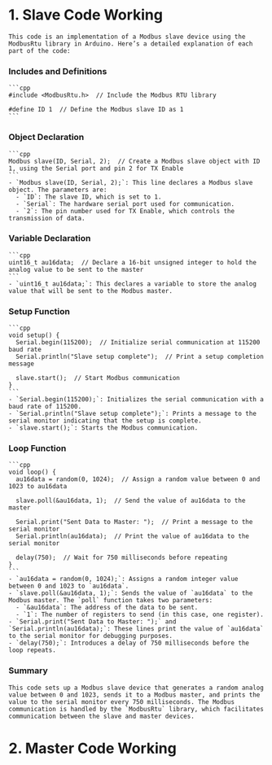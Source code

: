 # 1. Slave Code Working 

    This code is an implementation of a Modbus slave device using the ModbusRtu library in Arduino. Here’s a detailed explanation of each part of the code:
    
  ### Includes and Definitions
    ```cpp
    #include <ModbusRtu.h>  // Include the Modbus RTU library
    
    #define ID 1  // Define the Modbus slave ID as 1
    ```
    
   ### Object Declaration
    ```cpp
    Modbus slave(ID, Serial, 2);  // Create a Modbus slave object with ID 1, using the Serial port and pin 2 for TX Enable
    ```
    - `Modbus slave(ID, Serial, 2);`: This line declares a Modbus slave object. The parameters are:
      - `ID`: The slave ID, which is set to 1.
      - `Serial`: The hardware serial port used for communication.
      - `2`: The pin number used for TX Enable, which controls the transmission of data.
    
   ### Variable Declaration
    ```cpp
    uint16_t au16data;  // Declare a 16-bit unsigned integer to hold the analog value to be sent to the master
    ```
    - `uint16_t au16data;`: This declares a variable to store the analog value that will be sent to the Modbus master.
    
  ### Setup Function
    ```cpp
    void setup() {
      Serial.begin(115200);  // Initialize serial communication at 115200 baud rate
      Serial.println("Slave setup complete");  // Print a setup completion message
    
      slave.start();  // Start Modbus communication
    }
    ```
    - `Serial.begin(115200);`: Initializes the serial communication with a baud rate of 115200.
    - `Serial.println("Slave setup complete");`: Prints a message to the serial monitor indicating that the setup is complete.
    - `slave.start();`: Starts the Modbus communication.
    
   ### Loop Function
    ```cpp
    void loop() {
      au16data = random(0, 1024);  // Assign a random value between 0 and 1023 to au16data
    
      slave.poll(&au16data, 1);  // Send the value of au16data to the master
    
      Serial.print("Sent Data to Master: ");  // Print a message to the serial monitor
      Serial.println(au16data);  // Print the value of au16data to the serial monitor
    
      delay(750);  // Wait for 750 milliseconds before repeating
    }
    ```
    - `au16data = random(0, 1024);`: Assigns a random integer value between 0 and 1023 to `au16data`.
    - `slave.poll(&au16data, 1);`: Sends the value of `au16data` to the Modbus master. The `poll` function takes two parameters:
      - `&au16data`: The address of the data to be sent.
      - `1`: The number of registers to send (in this case, one register).
    - `Serial.print("Sent Data to Master: ");` and `Serial.println(au16data);`: These lines print the value of `au16data` to the serial monitor for debugging purposes.
    - `delay(750);`: Introduces a delay of 750 milliseconds before the loop repeats.
    
  ### Summary
    This code sets up a Modbus slave device that generates a random analog value between 0 and 1023, sends it to a Modbus master, and prints the value to the serial monitor every 750 milliseconds. The Modbus          communication is handled by the `ModbusRtu` library, which facilitates communication between the slave and master devices.


# 2. Master Code Working 
